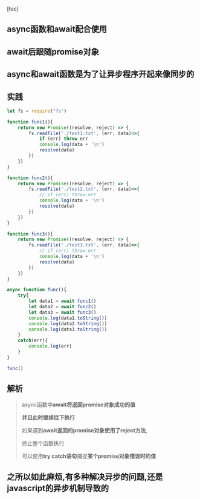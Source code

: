 [toc]

## async函数和await配合使用

## await后跟随promise对象

## async和await函数是为了让异步程序开起来像同步的



## 实践

```javascript
let fs = require("fs")

function func1(){
    return new Promise((resolve, reject) => {
        fs.readFile('./test1.txt', (err, data)=>{
            if (err) throw err
            console.log(data + '\n')
            resolve(data)
        })
    })
}

function func2(){
    return new Promise((resolve, reject) => {
        fs.readFile('./test2.txt', (err, data)=>{
            // if (err) throw err
            console.log(data + '\n')
            resolve(data)
        })
    })
}

function func3(){
    return new Promise((resolve, reject) => {
        fs.readFile('./test3.txt', (err, data)=>{
            // if (err) throw err
            console.log(data + '\n')
            resolve(data)
        })
    })
}

async function func(){
    try{
        let data1 = await func1()
        let data2 = await func2()
        let data3 = await func3()
        console.log(data1.toString())
        console.log(data2.toString())
        console.log(data3.toString())
    }
    catch(err){
        console.log(err)
    }
}

func()
```



## 解析

> async函数中**await将返回promise对象成功的值**
>
> **并且此时继续往下执行**
>
> 如果遇到**await返回的promise对象使用了reject方法**,
>
> 终止整个函数执行
>
> 可以使用**try catch语句**捕捉**某个promise对象错误时的值**



## 之所以如此麻烦,有多种解决异步的问题,还是javascript的异步机制导致的